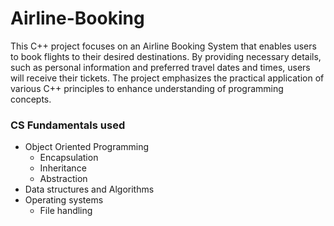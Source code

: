 # Airline-Booking
This C++ project focuses on an Airline Booking System that enables users to book flights to their desired destinations. By providing necessary details, such as personal information and preferred travel dates and times, users will receive their tickets. The project emphasizes the practical application of various C++ principles to enhance understanding of programming concepts. 
### CS Fundamentals used
- Object Oriented Programming
  - Encapsulation
  - Inheritance
  - Abstraction
- Data structures and Algorithms
- Operating systems
  - File handling
